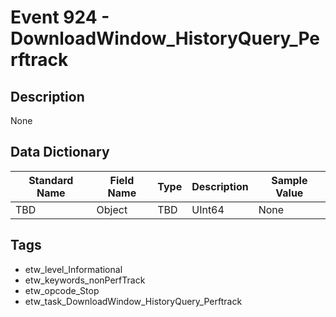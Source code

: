 # Event 924 - DownloadWindow_HistoryQuery_Perftrack

## Description
None

## Data Dictionary
|Standard Name|Field Name|Type|Description|Sample Value|
|---|---|---|---|---|
|TBD|Object|TBD|UInt64|None|None|

## Tags
* etw_level_Informational
* etw_keywords_nonPerfTrack
* etw_opcode_Stop
* etw_task_DownloadWindow_HistoryQuery_Perftrack